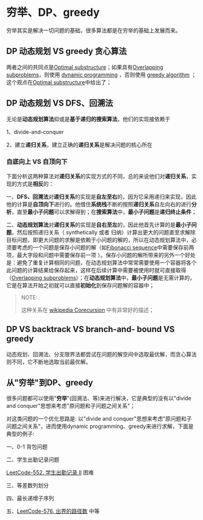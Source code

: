 # 穷举、DP、greedy

穷举其实是解决一切问题的基础，很多算法都是在穷举的基础上发展而来。



## DP 动态规划 VS greedy 贪心算法

两者之间的共同点是[Optimal substructure](https://en.wikipedia.org/wiki/Optimal_substructure)；如果具有[Overlapping subproblems](https://en.wikipedia.org/wiki/Overlapping_subproblems)，则使用 [dynamic programming](https://en.wikipedia.org/wiki/Dynamic_programming) ，否则使用 [greedy algorithm](https://en.wikipedia.org/wiki/Greedy_algorithm) ；这个观点在[Optimal substructure](https://en.wikipedia.org/wiki/Optimal_substructure)中给出了； 



## DP 动态规划 VS DFS、回溯法

无论是**动态规划算法**抑或是**基于递归的搜索算法**，他们的实现接依赖于

1、divide-and-conquer

2、建立**递归关系**，建立正确的**递归关系**是解决问题的核心所在

### 自底向上 VS 自顶向下

下面分析这两种算法对**递归关系**的实现方式的不同，总的来说他们对**递归关系**，实现的方式是**相反**的：

一、**DFS、回溯法**对**递归关系**的实现是**自左至右**的，因为它采用递归来实现，因此他的计算是**自顶向下**进行的。他借住**系统栈**不断的按照**递归关系**自左向右的进行**分析**，直至**最小子问题**可以求解得到；在**搜索算法**中，**最小子问题**是**递归终止条件**；

二、**动态规划算法**对**递归关系**的实现是**自右至左**的，因此他首先计算的是**最小子问题**，然后按照递归关系（ synthetically 或者 归纳）计算出更大的问题直至求解除目标问题，即更大问题的求解是依赖于小问题的解的，所以在动态规划算法中，必须要考虑的一个问题是保存小问题的解（如[Fibonacci sequence](https://en.wikipedia.org/wiki/Fibonacci_sequence)中需要保存前两项，最大字段和问题中需要保存前一项 ）。保存小问题的解所带来的另外一个好处是：避免了重复计算相同的问题，在动态规划算法中常常需要使用一个容器将各个此问题的计算结果给保存起来，这样在后续计算中需要被使用时就可直接取得（[Overlapping subproblems](https://en.wikipedia.org/wiki/Overlapping_subproblems)）；在**动态规划算法**中，**最小子问题**是无需计算的，它是在算法开始之初就可以直接**初始化**到保存问题解的容器中；

> NOTE: 
>
> 这种关系在 [wikipedia Corecursion](https://en.wikipedia.org/wiki/Corecursion) 中有非常好的描述；





## DP VS backtrack VS branch-and- bound VS greedy
动态规划、回溯法、分支限界法都尝试在问题的解空间中选取最优解，而贪心算法则不同，它不断地选取当前最优解。




## 从"穷举"到DP、greedy

很多问题都可以使用"**穷举**"(回溯法、等)来进行解决，它是典型的没有以"divide and conquer"思想来考虑"原问题和子问题之间关系"；

对这类问题的一个优化思路是: 以"divide and conquer"思想来考虑"原问题和子问题之间关系"，进而使用dynamic programming、greedy来进行求解，下面是典型的例子:

一、0-1 背包问题



二、学生出勤记录问题

[LeetCode-552. 学生出勤记录 II](https://leetcode.cn/problems/student-attendance-record-ii/) 困难



三、等差数列划分



四、最长递增子序列



五、[LeetCode-576. 出界的路径数](https://leetcode.cn/problems/out-of-boundary-paths/) 中等

